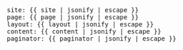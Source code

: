 ---
---

<pre>
    site: {{ site | jsonify | escape }}
    page: {{ page | jsonify | escape }}
    layout: {{ layout | jsonify | escape }}
    content: {{ content | jsonify | escape }}
    paginator: {{ paginator | jsonify | escape }}
</pre>
